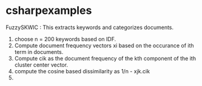 csharpexamples
==============

FuzzySKWIC : This extracts keywords and categorizes documents.
1. choose n = 200 keywords based on IDF.
2. Compute document frequency vectors xi based on the occurance of ith term in documents.
3. Compute cik as the document frequency of the kth component of the ith cluster center vector.
4. compute the cosine based dissimilarity as 1/n - xjk.cik
5. 

